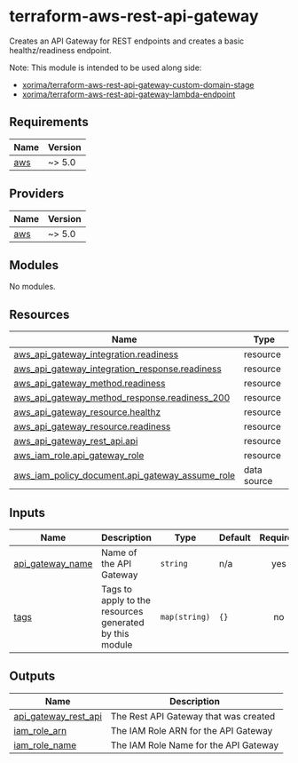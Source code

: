 # terraform-aws-rest-api-gateway

Creates an API Gateway for REST endpoints and creates a basic healthz/readiness endpoint. 

Note: This module is intended to be used along side: 

- [xorima/terraform-aws-rest-api-gateway-custom-domain-stage](https://github.com/xorima/terraform-aws-rest-api-gateway-custom-domain-stage)
- [xorima/terraform-aws-rest-api-gateway-lambda-endpoint](https://github.com/xorima/terraform-aws-rest-api-gateway-lambda-endpoint)


<!-- BEGIN_TF_DOCS -->
## Requirements

| Name | Version |
|------|---------|
| <a name="requirement_aws"></a> [aws](#requirement\_aws) | ~> 5.0 |

## Providers

| Name | Version |
|------|---------|
| <a name="provider_aws"></a> [aws](#provider\_aws) | ~> 5.0 |

## Modules

No modules.

## Resources

| Name | Type |
|------|------|
| [aws_api_gateway_integration.readiness](https://registry.terraform.io/providers/hashicorp/aws/latest/docs/resources/api_gateway_integration) | resource |
| [aws_api_gateway_integration_response.readiness](https://registry.terraform.io/providers/hashicorp/aws/latest/docs/resources/api_gateway_integration_response) | resource |
| [aws_api_gateway_method.readiness](https://registry.terraform.io/providers/hashicorp/aws/latest/docs/resources/api_gateway_method) | resource |
| [aws_api_gateway_method_response.readiness_200](https://registry.terraform.io/providers/hashicorp/aws/latest/docs/resources/api_gateway_method_response) | resource |
| [aws_api_gateway_resource.healthz](https://registry.terraform.io/providers/hashicorp/aws/latest/docs/resources/api_gateway_resource) | resource |
| [aws_api_gateway_resource.readiness](https://registry.terraform.io/providers/hashicorp/aws/latest/docs/resources/api_gateway_resource) | resource |
| [aws_api_gateway_rest_api.api](https://registry.terraform.io/providers/hashicorp/aws/latest/docs/resources/api_gateway_rest_api) | resource |
| [aws_iam_role.api_gateway_role](https://registry.terraform.io/providers/hashicorp/aws/latest/docs/resources/iam_role) | resource |
| [aws_iam_policy_document.api_gateway_assume_role](https://registry.terraform.io/providers/hashicorp/aws/latest/docs/data-sources/iam_policy_document) | data source |

## Inputs

| Name | Description | Type | Default | Required |
|------|-------------|------|---------|:--------:|
| <a name="input_api_gateway_name"></a> [api\_gateway\_name](#input\_api\_gateway\_name) | Name of the API Gateway | `string` | n/a | yes |
| <a name="input_tags"></a> [tags](#input\_tags) | Tags to apply to the resources generated by this module | `map(string)` | `{}` | no |

## Outputs

| Name | Description |
|------|-------------|
| <a name="output_api_gateway_rest_api"></a> [api\_gateway\_rest\_api](#output\_api\_gateway\_rest\_api) | The Rest API Gateway that was created |
| <a name="output_iam_role_arn"></a> [iam\_role\_arn](#output\_iam\_role\_arn) | The IAM Role ARN for the API Gateway |
| <a name="output_iam_role_name"></a> [iam\_role\_name](#output\_iam\_role\_name) | The IAM Role Name for the API Gateway |
<!-- END_TF_DOCS -->